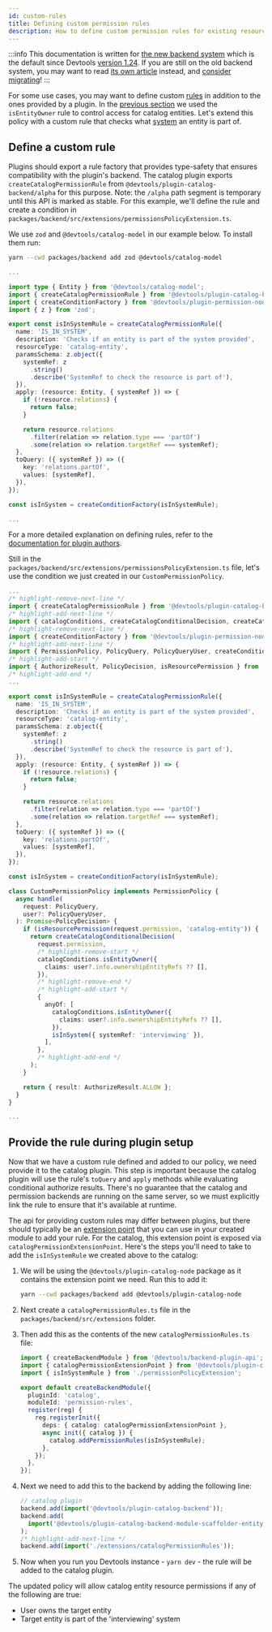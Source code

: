 ```yaml
---
id: custom-rules
title: Defining custom permission rules
description: How to define custom permission rules for existing resources
---
```


:::info
This documentation is written for [the new backend system](../backend-system/index.md) which is the default since Devtools [version 1.24](../releases/v1.24.0.md). If you are still on the old backend system, you may want to read [its own article](./custom-rules--old.md) instead, and [consider migrating](../backend-system/building-backends/08-migrating.md)!
:::

For some use cases, you may want to define custom [rules](../references/glossary.md#rule-permission-plugin) in addition to the ones provided by a plugin. In the [previous section](./writing-a-policy.md) we used the `isEntityOwner` rule to control access for catalog entities. Let's extend this policy with a custom rule that checks what [system](https://devtools.khulnasoft.com/docs/features/software-catalog/system-model#system) an entity is part of.

## Define a custom rule

Plugins should export a rule factory that provides type-safety that ensures compatibility with the plugin's backend. The catalog plugin exports `createCatalogPermissionRule` from `@devtools/plugin-catalog-backend/alpha` for this purpose. Note: the `/alpha` path segment is temporary until this API is marked as stable. For this example, we'll define the rule and create a condition in `packages/backend/src/extensions/permissionsPolicyExtension.ts`.

We use `zod` and `@devtools/catalog-model` in our example below. To install them run:

```bash title="from your Devtools root directory"
yarn --cwd packages/backend add zod @devtools/catalog-model
```

```ts title="packages/backend/src/extensions/permissionsPolicyExtension.ts"
...

import type { Entity } from '@devtools/catalog-model';
import { createCatalogPermissionRule } from '@devtools/plugin-catalog-backend/alpha';
import { createConditionFactory } from '@devtools/plugin-permission-node';
import { z } from 'zod';

export const isInSystemRule = createCatalogPermissionRule({
  name: 'IS_IN_SYSTEM',
  description: 'Checks if an entity is part of the system provided',
  resourceType: 'catalog-entity',
  paramsSchema: z.object({
    systemRef: z
      .string()
      .describe('SystemRef to check the resource is part of'),
  }),
  apply: (resource: Entity, { systemRef }) => {
    if (!resource.relations) {
      return false;
    }

    return resource.relations
      .filter(relation => relation.type === 'partOf')
      .some(relation => relation.targetRef === systemRef);
  },
  toQuery: ({ systemRef }) => ({
    key: 'relations.partOf',
    values: [systemRef],
  }),
});

const isInSystem = createConditionFactory(isInSystemRule);

...
```

For a more detailed explanation on defining rules, refer to the [documentation for plugin authors](./plugin-authors/03-adding-a-resource-permission-check.md#adding-support-for-conditional-decisions).

Still in the `packages/backend/src/extensions/permissionsPolicyExtension.ts` file, let's use the condition we just created in our `CustomPermissionPolicy`.

```ts title="packages/backend/src/extensions/permissionsPolicyExtension.ts"
...
/* highlight-remove-next-line */
import { createCatalogPermissionRule } from '@devtools/plugin-catalog-backend/alpha';
/* highlight-add-next-line */
import { catalogConditions, createCatalogConditionalDecision, createCatalogPermissionRule } from '@devtools/plugin-catalog-backend/alpha';
/* highlight-remove-next-line */
import { createConditionFactory } from '@devtools/plugin-permission-node';
/* highlight-add-next-line */
import { PermissionPolicy, PolicyQuery, PolicyQueryUser, createConditionFactory } from '@devtools/plugin-permission-node';
/* highlight-add-start */
import { AuthorizeResult, PolicyDecision, isResourcePermission } from '@devtools/plugin-permission-common';
/* highlight-add-end */
...

export const isInSystemRule = createCatalogPermissionRule({
  name: 'IS_IN_SYSTEM',
  description: 'Checks if an entity is part of the system provided',
  resourceType: 'catalog-entity',
  paramsSchema: z.object({
    systemRef: z
      .string()
      .describe('SystemRef to check the resource is part of'),
  }),
  apply: (resource: Entity, { systemRef }) => {
    if (!resource.relations) {
      return false;
    }

    return resource.relations
      .filter(relation => relation.type === 'partOf')
      .some(relation => relation.targetRef === systemRef);
  },
  toQuery: ({ systemRef }) => ({
    key: 'relations.partOf',
    values: [systemRef],
  }),
});

const isInSystem = createConditionFactory(isInSystemRule);

class CustomPermissionPolicy implements PermissionPolicy {
  async handle(
    request: PolicyQuery,
    user?: PolicyQueryUser,
  ): Promise<PolicyDecision> {
    if (isResourcePermission(request.permission, 'catalog-entity')) {
      return createCatalogConditionalDecision(
        request.permission,
        /* highlight-remove-start */
        catalogConditions.isEntityOwner({
          claims: user?.info.ownershipEntityRefs ?? [],
        }),
        /* highlight-remove-end */
        /* highlight-add-start */
        {
          anyOf: [
            catalogConditions.isEntityOwner({
              claims: user?.info.ownershipEntityRefs ?? [],
            }),
            isInSystem({ systemRef: 'interviewing' }),
          ],
        },
        /* highlight-add-end */
      );
    }

    return { result: AuthorizeResult.ALLOW };
  }
}

...
```

## Provide the rule during plugin setup

Now that we have a custom rule defined and added to our policy, we need provide it to the catalog plugin. This step is important because the catalog plugin will use the rule's `toQuery` and `apply` methods while evaluating conditional authorize results. There's no guarantee that the catalog and permission backends are running on the same server, so we must explicitly link the rule to ensure that it's available at runtime.

The api for providing custom rules may differ between plugins, but there should typically be an [extension point](../backend-system/architecture/05-extension-points.md) that you can use in your created module to add your rule. For the catalog, this extension point is exposed via `catalogPermissionExtensionPoint`. Here's the steps you'll need to take to add the `isInSystemRule` we created above to the catalog:

1. We will be using the `@devtools/plugin-catalog-node` package as it contains the extension point we need. Run this to add it:

   ```bash title="from your Devtools root directory"
   yarn --cwd packages/backend add @devtools/plugin-catalog-node
   ```

2. Next create a `catalogPermissionRules.ts` file in the `packages/backend/src/extensions` folder.
3. Then add this as the contents of the new `catalogPermissionRules.ts` file:

   ```typescript title="packages/backend/src/extensions/catalogPermissionRules.ts"
   import { createBackendModule } from '@devtools/backend-plugin-api';
   import { catalogPermissionExtensionPoint } from '@devtools/plugin-catalog-node/alpha';
   import { isInSystemRule } from './permissionPolicyExtension';

   export default createBackendModule({
     pluginId: 'catalog',
     moduleId: 'permission-rules',
     register(reg) {
       reg.registerInit({
         deps: { catalog: catalogPermissionExtensionPoint },
         async init({ catalog }) {
           catalog.addPermissionRules(isInSystemRule);
         },
       });
     },
   });
   ```

4. Next we need to add this to the backend by adding the following line:

   ```ts title="packages/backend/src/index.ts"
   // catalog plugin
   backend.add(import('@devtools/plugin-catalog-backend'));
   backend.add(
     import('@devtools/plugin-catalog-backend-module-scaffolder-entity-model'),
   );
   /* highlight-add-next-line */
   backend.add(import('./extensions/catalogPermissionRules'));
   ```

5. Now when you run you Devtools instance - `yarn dev` - the rule will be added to the catalog plugin.

The updated policy will allow catalog entity resource permissions if any of the following are true:

- User owns the target entity
- Target entity is part of the 'interviewing' system

